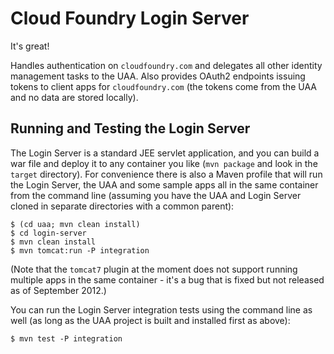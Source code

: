 # Cloud Foundry Login Server

It's great!

Handles authentication on `cloudfoundry.com` and delegates all other
identity management tasks to the UAA.  Also provides OAuth2 endpoints
issuing tokens to client apps for `cloudfoundry.com` (the tokens come
from the UAA and no data are stored locally).

## Running and Testing the Login Server

The Login Server is a standard JEE servlet application, and you can
build a war file and deploy it to any container you like (`mvn
package` and look in the `target` directory).  For convenience there
is also a Maven profile that will run the Login Server, the UAA and
some sample apps all in the same container from the command line
(assuming you have the UAA and Login Server cloned in separate
directories with a common parent):

    $ (cd uaa; mvn clean install)
    $ cd login-server
    $ mvn clean install
    $ mvn tomcat:run -P integration

(Note that the `tomcat7` plugin at the moment does not support running
multiple apps in the same container - it's a bug that is fixed but not
released as of September 2012.)

You can run the Login Server integration tests using the command line
as well (as long as the UAA project is built and installed first as
above):

    $ mvn test -P integration
